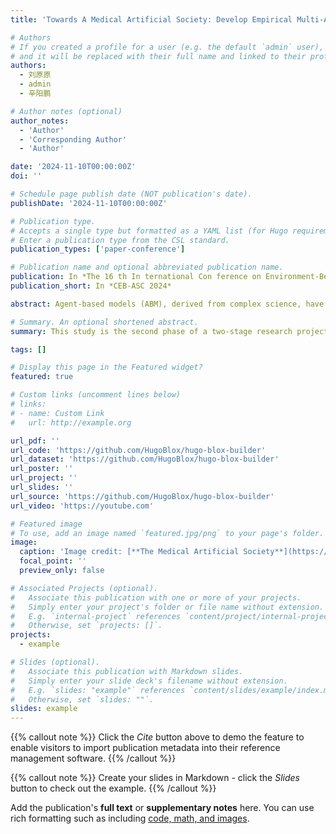 ```yaml
---
title: 'Towards A Medical Artificial Society: Develop Empirical Multi-Agent Models for Healthcare Environment'

# Authors
# If you created a profile for a user (e.g. the default `admin` user), write the username (folder name) here
# and it will be replaced with their full name and linked to their profile.
authors:
  - 刘原原
  - admin
  - 辛阳鹏

# Author notes (optional)
author_notes:
  - 'Author'
  - 'Corresponding Author'
  - 'Author'

date: '2024-11-10T00:00:00Z'
doi: ''

# Schedule page publish date (NOT publication's date).
publishDate: '2024-11-10T00:00:00Z'

# Publication type.
# Accepts a single type but formatted as a YAML list (for Hugo requirements).
# Enter a publication type from the CSL standard.
publication_types: ['paper-conference']

# Publication name and optional abbreviated publication name.
publication: In *The 16 th In ternational Con ference on Environment-Behavior Studies Commi ttee of Environment-Behavior of Archi tectural Socie ty of China*
publication_short: In *CEB-ASC 2024*

abstract: Agent-based models (ABM), derived from complex science, have been widely applied to solve problems in traffic, business, evacuation, and large-scale events. However, applying ABM to complex processes in healthcare environments presents new challenges, including long-term strategic goals such as route planning, scheduling, prioritization, and multidisciplinary collaboration behaviors. This study aims to propose the concept of a medical artificial society to integrate existing information technologies and better utilize new technological methods for quantitative research on complex medical building design. This study is the second phase of a two-stage research project. The preliminary work involved a 24-hour continuous surveillance video observation over a month in the ICU of a major tertiary hospital in Jiangsu Province, establishing behavior models for 34 staff members, including doctors, nurses, janitors, and caregivers. Based on this foundation, the "Agent Simulator of Healthcare Environment (ASHE)" was developed to simulate occupants' strategic decision-making and interactions. The simple behaviors of staff during their shifts and more complex event behaviors such as direct care, multidisciplinary rounds, visitor interactions, and cleaning events were modeled and simulated. The simulation results effectively replicated key area density, travel distance, and interaction frequency, providing significant insights for improving efficiency, safety, and workflow optimization. The ASHE model successfully replicates real-world conditions and underscores the importance of integrating information in healthcare environments.

# Summary. An optional shortened abstract.
summary: This study is the second phase of a two-stage research project. The preliminary work involved a 24-hour continuous surveillance video observation over a month in the ICU of a major tertiary hospital in Jiangsu Province, establishing behavior models for 34 staff members, including doctors, nurses, janitors, and caregivers. Based on this foundation, the "Agent Simulator of Healthcare Environment (ASHE)" was developed to simulate occupants' strategic decision-making and interactions.

tags: []

# Display this page in the Featured widget?
featured: true

# Custom links (uncomment lines below)
# links:
# - name: Custom Link
#   url: http://example.org

url_pdf: ''
url_code: 'https://github.com/HugoBlox/hugo-blox-builder'
url_dataset: 'https://github.com/HugoBlox/hugo-blox-builder'
url_poster: ''
url_project: ''
url_slides: ''
url_source: 'https://github.com/HugoBlox/hugo-blox-builder'
url_video: 'https://youtube.com'

# Featured image
# To use, add an image named `featured.jpg/png` to your page's folder.
image:
  caption: 'Image credit: [**The Medical Artificial Society**](https://unsplash.com/photos/pLCdAaMFLTE)'
  focal_point: ''
  preview_only: false

# Associated Projects (optional).
#   Associate this publication with one or more of your projects.
#   Simply enter your project's folder or file name without extension.
#   E.g. `internal-project` references `content/project/internal-project/index.md`.
#   Otherwise, set `projects: []`.
projects:
  - example

# Slides (optional).
#   Associate this publication with Markdown slides.
#   Simply enter your slide deck's filename without extension.
#   E.g. `slides: "example"` references `content/slides/example/index.md`.
#   Otherwise, set `slides: ""`.
slides: example
---
```


{{% callout note %}}
Click the _Cite_ button above to demo the feature to enable visitors to import publication metadata into their reference management software.
{{% /callout %}}

{{% callout note %}}
Create your slides in Markdown - click the _Slides_ button to check out the example.
{{% /callout %}}

Add the publication's **full text** or **supplementary notes** here. You can use rich formatting such as including [code, math, and images](https://docs.hugoblox.com/content/writing-markdown-latex/).
